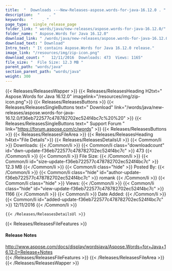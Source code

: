 ```yaml
---
title:  "  Downloads ---New-Releases-aspose.words-for-java-16.12.0 . " 
description:  "    . " 
keywords:  "    . " 
page_type:  single_release_page
folder_link: " words/java/new-releases/aspose.words-for-java-16.12.0/"
folder_name: " Aspose.Words for Java 16.12.0"
download_link: " /words/java/new-releases/aspose.words-for-java-16.12.0/f36eb722577c478782702ec524f4bc7c"
download_text: " Download"
Intro_text: " It contains Aspose.Words for Java 16.12.0 release."
image_link: "/resources/img/zip-icon.png"
download_count: "   12/11/2016  Downloads: 473  Views: 1165"
file_size: "  File Size: 12.3 MB "
parent_path: "words/java"
section_parent_path: "words/java"
weight: 300
---
```


{{< Releases/ReleasesWapper >}}
  {{< Releases/ReleasesHeading H2txt=" Aspose.Words for Java 16.12.0" imagelink="/resources/img/zip-icon.png">}}
  {{< Releases/ReleasesButtons >}}
    {{< Releases/ReleasesSingleButtons text=" Download" link="/words/java/new-releases/aspose.words-for-java-16.12.0/f36eb722577c478782702ec524f4bc7c%20%20" >}}
    {{< Releases/ReleasesSingleButtons text=" Support Forum " link="https://forum.aspose.com/c/words" >}}
  {{< Releases/ReleasesButtons >}}
  {{< Releases/ReleasesFileArea >}}
    {{< Releases/ReleasesHeading h4txt="File Details">}}
    {{< Releases/ReleasesDetailsUl >}}
            {{< Common/li  >}} Downloads: {{< /Common/li >}} 
      {{< Common/li class="downloadcount" id="dwn-update-f36eb722577c478782702ec524f4bc7c" >}} 473 {{< /Common/li >}} 
      {{< Common/li  >}} File Size: {{< /Common/li >}} 
      {{< Common/li id="size-update-f36eb722577c478782702ec524f4bc7c" >}} 12.3 MB {{< /Common/li >}} 
      {{< Common/li  class="hide" >}} Posted By: {{< /Common/li >}} 
      {{< Common/li class="hide" id="author-update-f36eb722577c478782702ec524f4bc7c" >}} romank {{< /Common/li >}} 
      {{< Common/li class="hide"  >}} Views: {{< /Common/li >}} 
      {{< Common/li class="hide" id="view-update-f36eb722577c478782702ec524f4bc7c" >}} 1166 {{< /Common/li >}} 
      {{< Common/li  >}} Date Added: {{< /Common/li >}} 
      {{< Common/li id="added-update-f36eb722577c478782702ec524f4bc7c" >}} 12/11/2016 {{< /Common/li >}} 

    {{< /Releases/ReleasesDetailsUl >}}

  {{< Releases/ReleasesFileFeatures >}}
      <h4>Release Notes</h4><div><a href="http://www.aspose.com/docs/display/wordsjava/Aspose.Words+for+Java+16.12.0+Release+Notes">http://www.aspose.com/docs/display/wordsjava/Aspose.Words+for+Java+16.12.0+Release+Notes</a></div>
  {{< /Releases/ReleasesFileFeatures >}}
 {{< /Releases/ReleasesFileArea >}}
{{< /Releases/ReleasesWapper >}}


